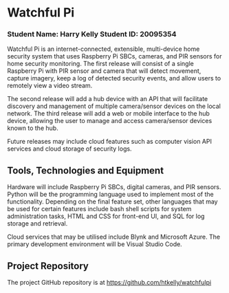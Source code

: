 # Watchful Pi
### Student Name: Harry Kelly   Student ID: 20095354

Watchful Pi is an internet-connected, extensible, multi-device home security system that uses Raspberry Pi SBCs, cameras, and PIR sensors for home security monitoring. The first release will consist of a single Raspberry Pi with PIR sensor and camera that will detect movement, capture imagery, keep a log of detected security events, and allow users to remotely view a video stream.

The second release will add a hub device with an API that will facilitate discovery and management of multiple camera/sensor devices on the local network. The third release will add a web or mobile interface to the hub device, allowing the user to manage and access camera/sensor devices known to the hub.

Future releases may include cloud features such as computer vision API services and cloud storage of security logs.

## Tools, Technologies and Equipment

Hardware will include Raspberry Pi SBCs, digital cameras, and PIR sensors. Python will be the programming language used to implement most of the functionality. Depending on the final feature set, other languages that may be used for certain features include bash shell scripts for system administration tasks, HTML and CSS for front-end UI, and SQL for log storage and retrieval.

Cloud services that may be utilised include Blynk and Microsoft Azure. The primary development environment will be Visual Studio Code.

## Project Repository

The project GitHub repository is at https://github.com/htkelly/watchfulpi
